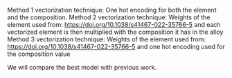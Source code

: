 Method 1 vectorization technique: One hot encoding for both the element and the composition.
Method 2 vectorization technique: Weights of the element used from: https://doi.org/10.1038/s41467-022-35766-5 and each vectorized element is then multiplied with the composition it has in the alloy
Method 3 vectorization technique: Weights of the element used from: https://doi.org/10.1038/s41467-022-35766-5 and one hot encoding used for the composition value

We will compare the best model with previous work.